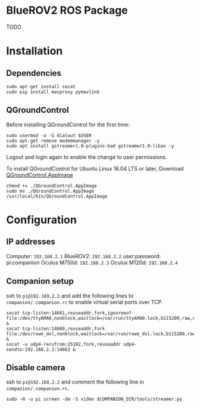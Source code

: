 # BlueROV2 ROS Package 

TODO

# Installation

## Dependencies

```
sudo apt-get install socat
sudo pip install mavproxy pymavlink
```

## QGroundControl

Before installing QGroundControl for the first time:

```
sudo usermod -a -G dialout $USER
sudo apt-get remove modemmanager -y
sudo apt install gstreamer1.0-plugins-bad gstreamer1.0-libav -y
```

Logout and login again to enable the change to user permissions.

To install QGroundControl for Ubuntu Linux 16.04 LTS or later, Download [QGroundControl.AppImage](https://s3-us-west-2.amazonaws.com/qgroundcontrol/latest/QGroundControl.AppImage)

```
chmod +x ./QGroundControl.AppImage
sudo mv ./QGroundControl.AppImage /usr/local/bin/QGroundControl.AppImage
```

# Configuration

## IP addresses

Computer: `192.168.2.1`
BlueROV2: `192.168.2.2` user:password: pi:companion
Oculus M750d: `192.168.2.3`
Oculus M120d: `192.168.2.4`

## Companion setup

ssh to `pi@192.169.2.2` and add the following lines to `companion/.companion.rc` to enable virtual serial ports over TCP.

```
socat tcp-listen:14661,reuseaddr,fork,ignoreeof file:/dev/ttyAMA0,nonblock,waitlock=/var/run/ttyAMA0.lock,b115200,raw,echo=0 &
socat tcp-listen:14660,reuseaddr,fork file:/dev/rowe_dvl,nonblock,waitlock=/var/run/rowe_dvl.lock,b115200,raw,echo=0 &
socat -u udp4-recvfrom:25102,fork,reuseaddr udp4-sendto:192.168.2.1:14662 &
```

## Disable camera

ssh to `pi@192.168.2.2` and comment the following line in `companion/.companion.rc`.

```
sudo -H -u pi screen -dm -S video $COMPANION_DIR/tools/streamer.py
```
